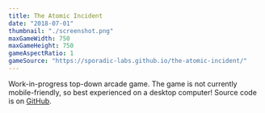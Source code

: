 ```yaml
---
title: The Atomic Incident
date: "2018-07-01"
thumbnail: "./screenshot.png"
maxGameWidth: 750
maxGameHeight: 750
gameAspectRatio: 1
gameSource: "https://sporadic-labs.github.io/the-atomic-incident/"
---
```


Work-in-progress top-down arcade game. The game is not currently mobile-friendly, so best experienced on a desktop computer! Source code is on [GitHub](https://github.com/sporadic-labs/the-atomic-incident).
